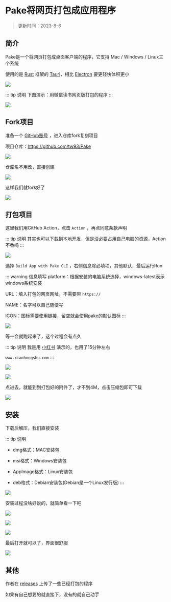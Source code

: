 # Pake将网页打包成应用程序

> 更新时间：2023-8-6


## 简介

​Pake是一个将网页打包成桌面客户端的程序，它支持 Mac / Windows / Linux三个系统

使用的是 [Rust](https://www.rust-lang.org/zh-CN/) 框架的 [Tauri](https://tauri.app/zh-cn/)，相比 [Electron](https://www.electronjs.org/zh/) 要更轻快体积更小


![](https://img.viptv.work/viptv/pake/pake-01.png)


::: tip 说明
下图演示：用微信读书网页版打包的程序
:::

![](https://img.viptv.work/viptv/pake/pake-02.png)



## Fork项目

准备一个 [GitHub账号](../website/pages/github.md) ，进入仓库fork复刻项目

项目仓库：https://github.com/tw93/Pake

![](https://img.viptv.work/viptv/pake/pake-03.png)


仓库名不用改，直接创建


![](https://img.viptv.work/viptv/pake/pake-04.png)


这样我们就fork好了

![](https://img.viptv.work/viptv/pake/pake-05.png)



## 打包项目

这里我们用GitHub Action，点击 `Action` ，再点同意条款声明

::: tip 说明
其实也可以下载到本地开发，但是没必要占用自己电脑的资源，Action不香吗
:::

![](https://img.viptv.work/viptv/pake/pake-06.png)


选择 `Build App with Pake CLI` ，右侧信息除必填项，其他默认，最后运行Run

::: warning 信息填写
platform：根据安装的电脑系统选择，windows-latest表示windows系统安装

URL：填入打包的网页网址，不需要带 `https://`

NAME：名字可以自己随便写

ICON：图标需要使用链接，留空就会使用pake的默认图标
:::


![](https://img.viptv.work/viptv/pake/pake-07.png)


等一会就跑起来了，这个过程会有点久

::: tip 说明
我是用 [小红书](https://www.xiaohongshu.com/) 演示的，也用了15分钟左右

`www.xiaohongshu.com`
:::


![](https://img.viptv.work/viptv/pake/pake-08.png)

![](https://img.viptv.work/viptv/pake/pake-09.png)


点进去，就能到到打包好的附件了，才不到4M，点击压缩包即可下载

![](https://img.viptv.work/viptv/pake/pake-10.png)




## 安装

下载后解压，我们直接安装

::: tip 说明
* dmg格式：MAC安装包

* msi格式：Windows安装包

* AppImage格式：Linux安装包

* deb格式：Debian安装包(Debian是一个Linux发行版)
:::

![](https://img.viptv.work/viptv/pake/pake-11.png)


安装过程没啥好说的，就简单看一下吧

![](https://img.viptv.work/viptv/pake/pake-12.png)

![](https://img.viptv.work/viptv/pake/pake-13.png)

![](https://img.viptv.work/viptv/pake/pake-14.png)


最后打开就可以了，界面很舒服


![](https://img.viptv.work/viptv/pake/pake-15.png)


## 其他

作者在 [releases](https://github.com/tw93/Pake/releases) 上传了一些已经打包的程序

如果有自己想要的就直接下，没有的就自己动手
